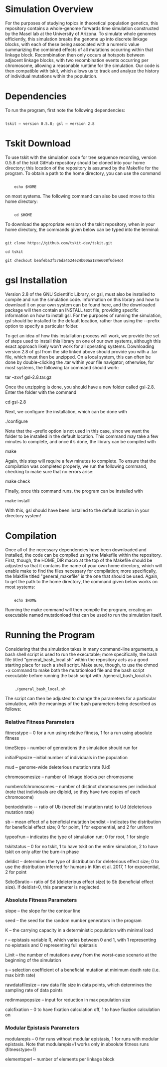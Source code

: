  # Simulation Overview 

For the purposes of studying topics in theoretical population genetics, this repository contains a whole-genome forwards time simulation constructed by the Masel lab at the University of Arizona. To simulate whole genomes efficiently, this simulation breaks the genome up into discrete linkage blocks, with each of these being associated with a numeric value summarizing the combined effects of all mutations occurring within that linkage block. Recombination then only occurs at hotspots between adjacent linkage blocks, with two recombination events occurring per chromosome, allowing a reasonable runtime for the simulation. Our code is then compatible with tskit, which allows us to track and analyze the history of individual mutations within the population. 

 

# Dependencies 

To run the program, first note the following dependencies: 

``` 

tskit – version 0.5.8; gsl – version 2.8 

``` 

# Tskit Download 

To use tskit with the simulation code for tree sequence recording, version 0.5.8 of the tskit GitHub repository should be cloned into your home directory; this location of the repository is assumed by the Makefile for the program. To obtain a path to the home directory, you can use the command  

``` 

	echo $HOME 

``` 

on most systems. The following command can also be used move to this home directory: 

``` 

	cd $HOME 

``` 

To download the appropriate version of the tskit repository, when in your home directory, the commands given below can be typed into the terminal: 

``` 

git clone https://github.com/tskit-dev/tskit.git 

cd tskit 

git checkout beafeba3f576da4524e24b00aa184e608f6de4c4 

``` 

 

# gsl Installation 

Version 2.8 of the GNU Scientific Library, or gsl, must also be installed to compile and run the simulation code. Information on this library and how to download it on your own system can be found here, and the downloaded package will then contain an INSTALL text file, providing specific information on how to install gsl. For the purposes of running the simulation, gsl should be installed to the default location, rather than using the --prefix option to specify a particular folder.  

 

To get an idea of how this installation process will work, we provide the set of steps used to install this library on one of our own systems, although this exact approach likely won’t work for all operating systems. Downloading version 2.8 of gsl from the site linked above should provide you with a .tar file, which must then be unzipped. On a local system, this can often be done by double-clicking the .tar within your file navigator; otherwise, for most systems, the following tar command should work: 

tar –zxvf gsl-2.8.tar.gz 

Once the unzipping is done, you should have a new folder called gsl-2.8. Enter the folder with the command 

cd gsl-2.8 

Next, we configure the installation, which can be done with 

./configure 

Note that the –prefix option is not used in this case, since we want the folder to be installed in the default location. This command may take a few minutes to complete, and once it’s done, the library can be compiled with 

make 

Again, this step will require a few minutes to complete. To ensure that the compilation was completed properly, we run the following command, checking to make sure that no errors arise: 

make check 

Finally, once this command runs, the program can be installed with 

make install 

With this, gsl should have been installed to the default location in your directory system!  

 

# Compilation 

Once all of the necessary dependencies have been downloaded and installed, the code can be compiled using the Makefile within the repository. First, though, the HOME_DIR macro at the top of the Makefile should be adjusted so that it contains the name of your own home directory, which will enable make to find the files necessary for compilation; more specifically, the Makfile titled "general_makefile" is the one that should be used. Again, to get the path to the home directory, the command given below works on most systems: 

``` 

	echo $HOME 

``` 

Running the make command will then compile the program, creating an executable named mutationload that can be used to run the simulation itself.  

 

# Running the Program 

Considering that the simulation takes in many command-line arguments, a bash shell script is used to run the executable; more specifically, the bash file titled “general_bash_local.sh” within the repository acts as a good starting place for such a shell script. Make sure, though, to use the  chmod +x command to make both the mutationload file and the bash script executable before running the bash script with ./general_bash_local.sh.  

``` 

	./general_bash_local.sh 

``` 

The script can then be adjusted to change the parameters for a particular simulation, with the meanings of the bash parameters being described as follows: 

### Relative Fitness Parameters 

fitnesstype – 0 for a run using relative fitness, 1 for a run using absolute fitness 

timeSteps – number of generations the simulation should run for 

initialPopsize –initial number of individuals in the population 

mud – genome-wide deleterious mutation rate (Ud) 

chromosomesize – number of linkage blocks per chromosome 

numberofchromosomes – number of distinct chromosomes per individual (note that individuals are diploid, so they have two copies of each chromosome) 

bentodelratio -- ratio of Ub (beneficial mutation rate) to Ud (deleterious mutation rate) 

sb – mean effect of a beneficial mutation 
	bendist – indicates the distribution for beneficial effect size; 0 for point, 1 for exponential, and 2 for uniform 

typeofrun – indicates the type of simulation run; 0 for root, 1 for single 

tskitstatus – 0 for no tskit, 1 to have tskit on the entire simulation, 2 to have tskit on only after the burn-in phase  

deldist – determines the type of distribution for deleterious effect size; 0 to use the distribution inferred for humans in  Kim et al. 2017, 1 for exponential, 2 for point 

SdtoSbratio – ratio of Sd (deleterious effect size) to Sb (beneficial effect size). If deldist=0, this parameter is neglected. 

 

### Absolute Fitness Parameters 

slope – the slope for the contour line 

seed – the seed for the random number generators in the program 

K – the carrying capacity in a deterministic population with minimal load 

r – epistasis variable R, which varies between 0 and 1, with 1 representing no epistasis and 0 representing full epistasis 

i_init – the number of mutations away from the worst-case scenario at the beginning of the simulation 

s – selection coefficient of a beneficial mutation at minimum death rate (i.e. max birth rate) 

rawdatafilesize – raw data file size in data points, which determines the sampling rate of data points 

redinmaxpopsize – input for reduction in max population size 

calcfixation – 0 to have fixation calculation off, 1 to have fixation calculation on  

 

### Modular Epistasis Parameters 

modularepis – 0 for runs without modular epistasis, 1 for runs with modular epistasis. Note that modularepis=1 works only in absolute fitness runs (fitnesstype=1) 

elementsperl – number of elements per linkage block 
